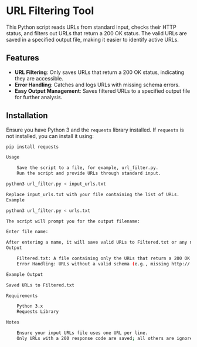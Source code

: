 # URL Filtering Tool

This Python script reads URLs from standard input, checks their HTTP status, and filters out URLs that return a 200 OK status. The valid URLs are saved in a specified output file, making it easier to identify active URLs.

## Features

- **URL Filtering**: Only saves URLs that return a 200 OK status, indicating they are accessible.
- **Error Handling**: Catches and logs URLs with missing schema errors.
- **Easy Output Management**: Saves filtered URLs to a specified output file for further analysis.

## Installation

Ensure you have Python 3 and the `requests` library installed. If `requests` is not installed, you can install it using:

```bash
pip install requests

Usage

    Save the script to a file, for example, url_filter.py.
    Run the script and provide URLs through standard input.

python3 url_filter.py < input_urls.txt

Replace input_urls.txt with your file containing the list of URLs.
Example

python3 url_filter.py < urls.txt

The script will prompt you for the output filename:

Enter file name: 

After entering a name, it will save valid URLs to Filtered.txt or any name you provide.
Output

    Filtered.txt: A file containing only the URLs that return a 200 OK status.
    Error Handling: URLs without a valid schema (e.g., missing http:// or https://) are skipped and added to the bad_url list.

Example Output

Saved URLs to Filtered.txt

Requirements

    Python 3.x
    Requests Library

Notes

    Ensure your input URLs file uses one URL per line.
    Only URLs with a 200 response code are saved; all others are ignored.
